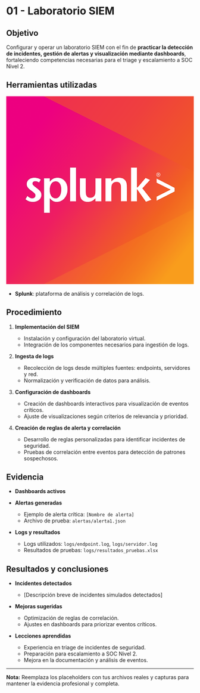 # 01 - Laboratorio SIEM

## Objetivo
Configurar y operar un laboratorio SIEM con el fin de **practicar la detección de incidentes, gestión de alertas y visualización mediante dashboards**, fortaleciendo competencias necesarias para el triage y escalamiento a SOC Nivel 2.

## Herramientas utilizadas

![splunk](https://github.com/david-garcia-sec/SOC-Portfolio---David-Garcia/blob/main/Proyectos/01-Laboratorio-SIEM/assets/splunk.png?raw=true)

- **Splunk**: plataforma de análisis y correlación de logs.
<!-- **Sysmon / Suricata / ELK**: [Agregar otras herramientas utilizadas]. -->

## Procedimiento

1. **Implementación del SIEM**
   - Instalación y configuración del laboratorio virtual.
   - Integración de los componentes necesarios para ingestión de logs.

2. **Ingesta de logs**
   - Recolección de logs desde múltiples fuentes: endpoints, servidores y red.
   - Normalización y verificación de datos para análisis.

3. **Configuración de dashboards**
   - Creación de dashboards interactivos para visualización de eventos críticos.
   - Ajuste de visualizaciones según criterios de relevancia y prioridad.

4. **Creación de reglas de alerta y correlación**
   - Desarrollo de reglas personalizadas para identificar incidentes de seguridad.
   - Pruebas de correlación entre eventos para detección de patrones sospechosos.

## Evidencia

- **Dashboards activos**  


- **Alertas generadas**  
  - Ejemplo de alerta crítica: `[Nombre de alerta]`  
  - Archivo de prueba: `alertas/alerta1.json`  

- **Logs y resultados**  
  - Logs utilizados: `logs/endpoint.log`, `logs/servidor.log`  
  - Resultados de pruebas: `logs/resultados_pruebas.xlsx`

## Resultados y conclusiones

- **Incidentes detectados**
  - [Descripción breve de incidentes simulados detectados]

- **Mejoras sugeridas**
  - Optimización de reglas de correlación.
  - Ajustes en dashboards para priorizar eventos críticos.

- **Lecciones aprendidas**
  - Experiencia en triage de incidentes de seguridad.
  - Preparación para escalamiento a SOC Nivel 2.
  - Mejora en la documentación y análisis de eventos.

---

**Nota:** Reemplaza los placeholders con tus archivos reales y capturas para mantener la evidencia profesional y completa.
